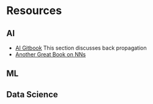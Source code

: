 # Resources

## AI

- [AI Gitbook](https://leonardoaraujosantos.gitbooks.io/artificial-inteligence/content/backpropagation.html) This section discusses back propagation
- [Another Great Book on NNs](http://neuralnetworksanddeeplearning.com/index.html)


## ML


## Data Science
